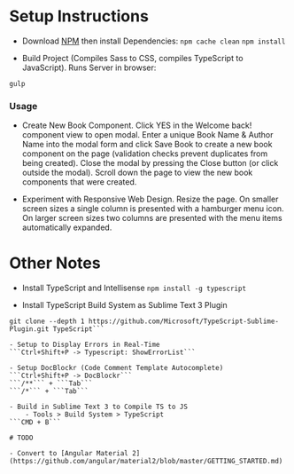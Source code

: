 # Setup Instructions

- Download [NPM](https://nodejs.org/en/) then install Dependencies:
```npm cache clean```
```npm install```

- Build Project (Compiles Sass to CSS, compiles TypeScript to JavaScript). Runs Server in browser:
```
gulp
```

### Usage

- Create New Book Component. Click YES in the Welcome back! component view to open modal. Enter a unique Book Name & Author Name into the modal form and click Save Book to create a new book component on the page (validation checks prevent duplicates from being created). Close the modal by pressing the Close button (or click outside the modal). Scroll down the page to view the new book components that were created. 

- Experiment with Responsive Web Design. Resize the page. On smaller screen sizes a single column is presented with a hamburger menu icon. On larger screen sizes two columns are presented with the menu items automatically expanded.


# Other Notes

- Install TypeScript and Intellisense
```npm install -g typescript```

- Install TypeScript Build System as Sublime Text 3 Plugin
```cd "%APPDATA%\Sublime Text 3\Packages"  
git clone --depth 1 https://github.com/Microsoft/TypeScript-Sublime-Plugin.git TypeScript```

- Setup to Display Errors in Real-Time
```Ctrl+Shift+P -> Typescript: ShowErrorList```

- Setup DocBlockr (Code Comment Template Autocomplete)
```Ctrl+Shift+P -> DocBlockr```
```/**``` + ```Tab```
```/*``` + ```Tab```

- Build in Sublime Text 3 to Compile TS to JS
	- Tools > Build System > TypeScript
```CMD + B```

# TODO

- Convert to [Angular Material 2](https://github.com/angular/material2/blob/master/GETTING_STARTED.md)